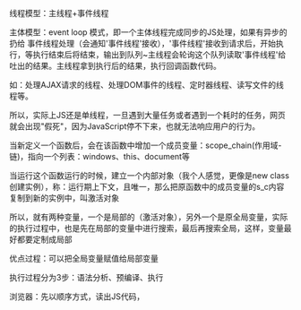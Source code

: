 线程模型：主线程+事件线程

主体模型：event loop 模式，即一个主体线程完成同步的JS处理，如果有异步的扔给 事件线程处理（会通知'事件线程'接收），'事件线程'接收到请求后，开始执行，等执行结束后将结束，输出到队列~主线程会轮询这个队列读取'事件线程'给吐出的结果。主线程拿到执行后的结果，执行回调函数代码。

如：处理AJAX请求的线程、处理DOM事件的线程、定时器线程、读写文件的线程等。

所以，实际上JS还是单线程，一旦遇到大量任务或者遇到一个耗时的任务，网页就会出现"假死"，因为JavaScript停不下来，也就无法响应用户的行为。

当新定义一个函数后，会在该函数中增加一个成员变量：scope_chain(作用域-链)，指向一个列表：windows、this、document等

当运行这个函数运行的时候，建立一个内部对象（我个人感觉，更像是new class创建实例），称：运行期上下文，且唯一，那么把原函数中的成员变量的s_c内容复制到新的实例中，叫激活对象

所以，就有两种变量，一个是局部的（激活对象），另外一个是原全局变量，实际的执行过程中，也是先在局部的变量中进行搜索，最后再搜索全局，这样，变量最好都要定制成局部

优点过程：可以把全局变量赋值给局部变量

执行过程分为3步：语法分析、预编译、执行

浏览器：先以顺序方式，读出JS代码，<script>标签块的、外部包含的。

语法分析：把浏览器加载的代码，进行语法检查，按照<script>块，依次检查。如果发现错误，则抛出异常。结果该块的代码。继续扫描下一块<script>JS代码 。

预编译：如下。

执行：

任何代码执行：都会经历，预编译和执行。而代码加载和语法分析则是一次性的。

JS运行环境

全局环境：，即进入 全局环境

函数环境：函数调用执行时，进入该函数环境，不同的函数则函数环境不同

eval：不建议使用，会有安全，性能等问题

当执行一个函数时，先把该函数的 上下文 信息， 压入 函数栈中，在这个 上下文 中执行 函数代码，执行完毕后，出线，栈底永远是全局上下文 。

全局栈上下亠，Global Execution Context：则在浏览器或者该标签页关闭时出栈。

创建上下文过程及包含信息

变量对象VO：Variable Object ，参数变量、成员变量、内部函数引用等。

作用域链：scopeChai，

this

以上均是在预编译的时候创建，实际上就是一些环境变量及引用等，函数在执行的时候可以用到。

VO只是创建对象，并没有给参数赋值，只有当执行时，VO切成Active Object状态，参数才有值。

DEMO：

var num = 30;

function test() {

var a = 10;

function innerTest() {

var b = 20;

return a + b

}

innerTest()

}

test();

实际执行：test预编译，生成函数栈，然后调出函数线信息，开始执行。执行过程中发现又调用了另外一个函数，于是，innetTest进入预编译，生成新函数线，然后执行。

顺序执行的，作用域链：AO(global )、AO(test)、VO(innerTest)

innerTest 的上下文信息，包含如下：

innerTestEC = {

//变量对象

VO: {b: undefined},

//作用域链

scopeChain: [VO(innerTest), AO(test), AO(global)],

//this指向

this: window

}

作用域链的第一项永远是当前作用域，最后一项永远是全局作用域，这样的话，如下：

作用域链：保证了变量访问顺序，也就ed/freFf是先访问本域的成员变量，最后访问全局变量。实际上也就是闭包了，外层定义成员变量，内部访问。

具体执行过程

JS虽然是单线程执行，但还有其它的线程辅助处理。

JS引擎线程： 也称为JS内核，负责解析执行Javascript脚本程序的主线程

事件触发线程： 归属于浏览器内核进程，不受JS引擎线程控制。主要用于控制事件（例如鼠标，键盘

等事件），当该事件被触发时候，事件触发线程就会把该事件的处理函数推进事件队

列，等待JS引擎线程执行

定时器触发线程：主要控制计时器setInterval和延时器setTimeout，用于定时器的计时，计时完毕，

满足定时器的触发条件，则将定时器的处理函数推进事件队列中，等待JS引擎线程

执行。注：W3C在HTML标准中规定setTimeout低于4ms的时间间隔算为4ms。

HTTP异步请求线程：通过XMLHttpRequest连接后，通过浏览器新开的一个线程，监控readyState状

态变更时，如果设置了该状态的回调函数，则将该状态的处理函数推进事件队

列中，等待JS引擎线程执行。注：浏览器对通一域名请求的并发连接数是有限

制的，Chrome和Firefox限制数为6个，ie8则为10个。

DEMO：

console.log('script start');

setTimeout(function() {

console.log('setTimeout');

}, 0);

Promise.resolve().then(function() {

console.log('promise1');

}).then(function() {

console.log('promise2');

});

console.log('script end');

宏任务（macro-task），宏任务又按执行顺序分为同步任务和异步任务

同步任务

console.log('script start');

console.log('script end');

异步任务

setTimeout(function() {

console.log('setTimeout');

}, 0);

微任务（micro-task）

Promise.resolve().then(function() {

console.log('promise1');

}).then(function() {

console.log('promise2');

});

执行过程：宏任务（同步任务）-》微任务-》宏任务（异步任务）

同步任务：也就是顺序执行的全局代码，非函数的代码。

异步任务：就是该行代码不直接执行，而是扔给 定时器 线程，定时器线程会定时的，往任务队列中推入。

当执行线程，先把 同步任务执行完毕后，会去任务队列中，找寻异步任务。

以上理解了，也就理解了：event-loop

最终执行过程：

var a = 5;

function f(n){

　　alert(a);

}

f();

先是全局预编译：

1、扫描函数声明、扫描变量定义。函数名相同时：会覆盖，变量名相同时，会忽略

2、将扫描到的函数和变量，保存到一个对象中。（windows）

3、a 是undefine，f 指向该函数。

{a : undefined, f : 'function(){alert(a);var a = 5;}'}

预编译结束，开始执行阶段：

a赋值为5，调用f函数，于是又开启该函数的 预编译与执行过程

基本上同全局过程一样。